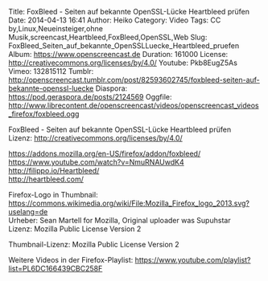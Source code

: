 Title: FoxBleed - Seiten auf bekannte OpenSSL-Lücke Heartbleed prüfen
Date: 2014-04-13 16:41
Author: Heiko
Category: Video
Tags: CC by,Linux,Neueinsteiger,ohne Musik,screencast,Heartbleed,FoxBleed,OpenSSL,Web
Slug: FoxBleed_Seiten_auf_bekannte_OpenSSLLuecke_Heartbleed_pruefen
Album: https://www.openscreencast.de
Duration: 161000
License: http://creativecommons.org/licenses/by/4.0/
Youtube: Pkb8EugZ5As
Vimeo: 132815112
Tumblr: http://openscreencast.tumblr.com/post/82593602745/foxbleed-seiten-auf-bekannte-openssl-luecke
Diaspora: https://pod.geraspora.de/posts/2124569
Oggfile: http://www.librecontent.de/openscreencast/videos/openscreencast_videos_firefox/foxbleed.ogg

FoxBleed - Seiten auf bekannte OpenSSL-Lücke Heartbleed prüfen  
Lizenz: <http://creativecommons.org/licenses/by/4.0/>  
  
<https://addons.mozilla.org/en-US/firefox/addon/foxbleed/>  
<https://www.youtube.com/watch?v=NmuRNAUwdK4>  
<http://filippo.io/Heartbleed/>  
<http://heartbleed.com/>  
  
Firefox-Logo in Thumbnail:  
<https://commons.wikimedia.org/wiki/File:Mozilla_Firefox_logo_2013.svg?uselang=de>  
Urheber: Sean Martell for Mozilla, Original uploader was Supuhstar  
Lizenz: Mozilla Public License Version 2  
  
Thumbnail-Lizenz: Mozilla Public License Version 2  
  
Weitere Videos in der Firefox-Playlist:
<https://www.youtube.com/playlist?list=PL6DC166439CBC258F>  
  

